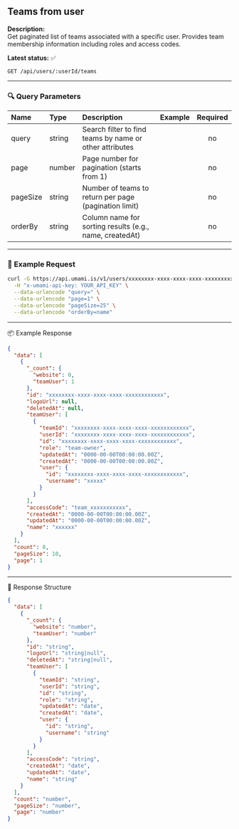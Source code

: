 ## Teams from user
<!-- testable: true -->
<!-- expectedStatus: 200 -->
**Description:**  
Get paginated list of teams associated with a specific user.
Provides team membership information including roles and access codes.

**Latest status:** <!--status-->✅<!--status-end-->

```
GET /api/users/:userId/teams
```

---

### 🔍 Query Parameters
| Name               | Type              | Description                                                 | Example             | Required |
| :----------------- | :---------------- | :---------------------------------------------------------- | :------------------ | :------: |
| query              | string            | Search filter to find teams by name or other attributes    |                     | no       |
| page               | number            | Page number for pagination (starts from 1)                 |                     | no       |
| pageSize           | string            | Number of teams to return per page (pagination limit)      |                     | no       |
| orderBy            | string            | Column name for sorting results (e.g., name, createdAt)    |                     | no       |

---

### 🔁 Example Request
```bash
curl -G https://api.umami.is/v1/users/xxxxxxxx-xxxx-xxxx-xxxx-xxxxxxxxxxxx/teams \
  -H "x-umami-api-key: YOUR_API_KEY" \
  --data-urlencode "query=" \
  --data-urlencode "page=1" \
  --data-urlencode "pageSize=25" \
  --data-urlencode "orderBy=name"
```

---

📦 Example Response
```json
{
  "data": [
    {
      "_count": {
        "website": 0,
        "teamUser": 1
      },
      "id": "xxxxxxxx-xxxx-xxxx-xxxx-xxxxxxxxxxxx",
      "logoUrl": null,
      "deletedAt": null,
      "teamUser": [
        {
          "teamId": "xxxxxxxx-xxxx-xxxx-xxxx-xxxxxxxxxxxx",
          "userId": "xxxxxxxx-xxxx-xxxx-xxxx-xxxxxxxxxxxx",
          "id": "xxxxxxxx-xxxx-xxxx-xxxx-xxxxxxxxxxxx",
          "role": "team-owner",
          "updatedAt": "0000-00-00T00:00:00.00Z",
          "createdAt": "0000-00-00T00:00:00.00Z",
          "user": {
            "id": "xxxxxxxx-xxxx-xxxx-xxxx-xxxxxxxxxxxx",
            "username": "xxxxx"
          }
        }
      ],
      "accessCode": "team_xxxxxxxxxxx",
      "createdAt": "0000-00-00T00:00:00.00Z",
      "updatedAt": "0000-00-00T00:00:00.00Z",
      "name": "xxxxxx"
    }
  ],
  "count": 8,
  "pageSize": 10,
  "page": 1
}
```

---

📘 Response Structure
```json
{
  "data": [
    {
      "_count": {
        "website": "number",
        "teamUser": "number"
      },
      "id": "string",
      "logoUrl": "string|null",
      "deletedAt": "string|null",
      "teamUser": [
        {
          "teamId": "string",
          "userId": "string",
          "id": "string",
          "role": "string",
          "updatedAt": "date",
          "createdAt": "date",
          "user": {
            "id": "string",
            "username": "string"
          }
        }
      ],
      "accessCode": "string",
      "createdAt": "date",
      "updatedAt": "date",
      "name": "string"
    }
  ],
  "count": "number",
  "pageSize": "number",
  "page": "number"
}
```
